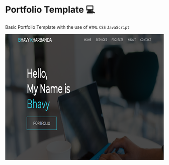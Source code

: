 # Portfolio Template 💻

Basic Portfolio Template with the use of `HTML` `CSS` `JavaScript`

<img src="img/Home.png" alt="Home Page" style="height: 400px; width:800px;"/>
